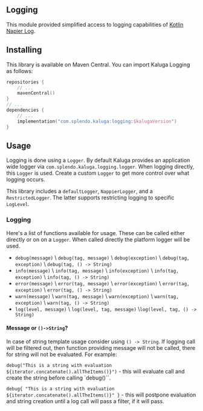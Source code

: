## Logging

This module provided simplified access to logging capabilities of [Kotlin Napier Log](https://github.com/AAkira/Napier).

## Installing
This library is available on Maven Central. You can import Kaluga Logging as follows:

```kotlin
repositories {
    // ...
    mavenCentral()
}
// ...
dependencies {
    // ...
    implementation("com.splendo.kaluga:logging:$kalugaVersion")
}
```

## Usage
Logging is done using a `Logger`. By default Kaluga provides an application wide logger via `com.splendo.kaluga.logging.logger`. When logging directly, this `Logger` is used.
Create a custom `Logger` to get more control over what logging occurs.

This library includes a `defaultLogger`, `NappierLogger`, and a `RestrictedLogger`. The latter supports restricting logging to specific `LogLevel`.

### Logging

Here's a list of functions available for usage. These can be called either directly or on on a `Logger`. When called directly the platform logger will be used. 

* `debug(message)` \\ `debug(tag, message)` \\ `debug(exception)` \\ `debug(tag, exception)` \\ `debug(tag, () -> String)`
* `info(message)` \\ `info(tag, message)` \\ `info(exception)` \\ `info(tag, exception)` \\ `info(tag, () -> String)`
* `error(message)` \\ `error(tag, message)` \\ `error(exception)` \\ `error(tag, exception)` \\ `error(tag, () -> String)`
* `warn(message)` \\ `warn(tag, message)` \\ `warn(exception)` \\ `warn(tag, exception)` \\ `warn(tag, () -> String)`
* `log(level, message)` \\ `log(level, tag, message)` \\`log(level, tag, () -> String)`

#### Message or `()->String`?

In case of string template usage consider using `() -> String`. If logging call will be filtered out, then function providing message will not be called, there for string will not be evaluated. For example:

```debug("This is a string with evaluation ${iterator.concatenate().allTheItems()}")``` - this will evaluate call and create the string before calling `debug()``.

```debug{ "This is a string with evaluation ${iterator.concatenate().allTheItems()}" }``` - this will postpone evaluation and string creation until a log call will pass a filter, if it will pass.
